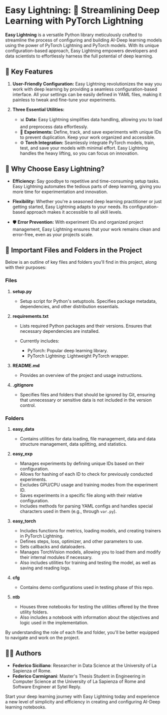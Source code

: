 # Easy Lightning: 🚀 Streamlining Deep Learning with PyTorch Lightning

**Easy Lightning** is a versatile Python library meticulously crafted to streamline the process of configuring and building AI-Deep learning models using the power of PyTorch Lightning and PyTorch models. With its unique configuration-based approach, Easy Lightning empowers developers and data scientists to effortlessly harness the full potential of deep learning.

## 🌟 Key Features

1. **User-Friendly Configuration:** Easy Lightning revolutionizes the way you work with deep learning by providing a seamless configuration-based interface. All your settings can be easily defined in YAML files, making it painless to tweak and fine-tune your experiments.

2. **Three Essential Utilities:**
   - 📊 **Data:** Easy Lightning simplifies data handling, allowing you to load and preprocess data effortlessly.
   - 📝 **Experiments:** Define, track, and save experiments with unique IDs to prevent duplication. Keep your work organized and accessible.
   - ⚙️ **Torch Integration:** Seamlessly integrate PyTorch models, train, test, and save your models with minimal effort. Easy Lightning handles the heavy lifting, so you can focus on innovation.

## 🚀 Why Choose Easy Lightning?

- **Efficiency:** Say goodbye to repetitive and time-consuming setup tasks. Easy Lightning automates the tedious parts of deep learning, giving you more time for experimentation and innovation.

- **Flexibility:** Whether you're a seasoned deep learning practitioner or just getting started, Easy Lightning adapts to your needs. Its configuration-based approach makes it accessible to all skill levels.

- 🛡️ **Error Prevention:** With experiment IDs and organized project management, Easy Lightning ensures that your work remains clean and error-free, even as your projects scale.

## 📁 Important Files and Folders in the Project

Below is an outline of key files and folders you'll find in this project, along with their purposes:

### Files

1. **setup.py**
    - Setup script for Python's setuptools. Specifies package metadata, dependencies, and other distribution essentials.

2. **requirements.txt**
    - Lists required Python packages and their versions. Ensures that necessary dependencies are installed.
  
    - Currently includes:
        - PyTorch: Popular deep learning library.
        - PyTorch Lightning: Lightweight PyTorch wrapper.

3. **README.md**
    - Provides an overview of the project and usage instructions.

4. **.gitignore**
    - Specifies files and folders that should be ignored by Git, ensuring that unnecessary or sensitive data is not included in the version control.

### Folders

1. **easy_data**
    - Contains utilities for data loading, file management, data and data structure management, data splitting, and statistics.

2. **easy_exp**
    - Manages experiments by defining unique IDs based on their configuration.
    - Allows for hashing of each ID to check for previously conducted experiments.
    - Excludes GPU/CPU usage and training modes from the experiment ID.
    - Saves experiments in a specific file along with their relative configuration.
    - Includes methods for parsing YAML configs and handles special characters used in them (e.g., through `var.py`).

3. **easy_torch**
    - Includes functions for metrics, loading models, and creating trainers in PyTorch Lightning.
    - Defines steps, loss, optimizer, and other parameters to use.
    - Sets callbacks and dataloaders.
    - Manages TorchVision models, allowing you to load them and modify their internal modules if necessary.
    - Also includes utilities for training and testing the model, as well as saving and reading logs.

4. **cfg**
    - Contains demo configurations used in testing phase of this repo.

5. **ntb**
    - Houses three notebooks for testing the utilities offered by the three utility folders.
    - Also includes a notebook with information about the objectives and logic used in the implementation.

By understanding the role of each file and folder, you'll be better equipped to navigate and work on the project.

## 🧑‍🚀 Authors

- **Federico Siciliano**: Researcher in Data Science at the University of La Sapienza of Rome.
- **Federico Carmignani**: Master's Thesis Student in Engineering in Computer Science at the University of La Sapienza of Rome and Software Engineer at Sytel Reply.


Start your deep learning journey with Easy Lightning today and experience a new level of simplicity and efficiency in creating and configuring AI-Deep learning notebooks.
